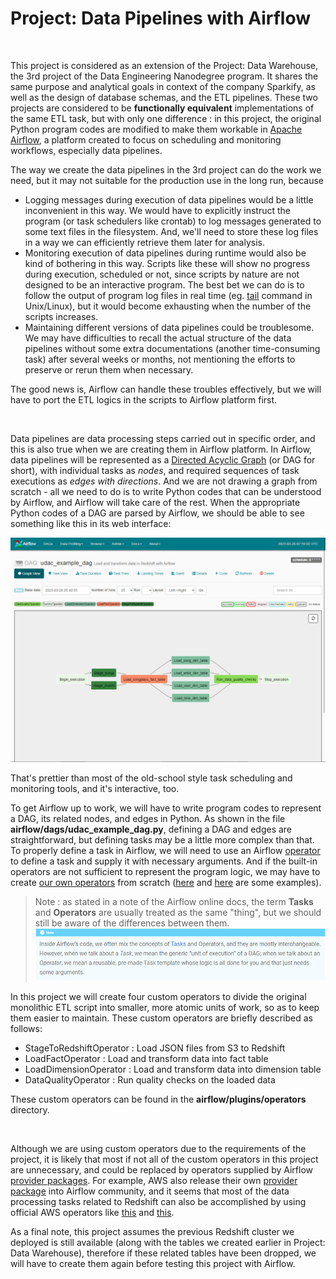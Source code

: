 # Project: Data Pipelines with Airflow

<br>

This project is considered as an extension of the Project: Data Warehouse, the 3rd project of the Data Engineering Nanodegree program. It shares the same purpose and analytical goals in context of the company Sparkify, as well as the design of database schemas, and the ETL pipelines. These two projects are considered to be **functionally equivalent** implementations of the same ETL task, but with only one difference : in this project, the original Python program codes are modified to make them workable in [Apache Airflow](https://airflow.apache.org/), a platform created to focus on scheduling and monitoring workflows, especially data pipelines.

The way we create the data pipelines in the 3rd project can do the work we need, but it may not suitable for the production use in the long run, because

- Logging messages during execution of data pipelines would be a little inconvenient in this way. We would have to explicitly instruct the program (or task schedulers like crontab) to log messages generated to some text files in the filesystem. And, we'll need to store these log files in a way we can efficiently retrieve them later for analysis.
- Monitoring execution of data pipelines during runtime would also be kind of bothering in this way. Scripts like these will show no progress during execution, scheduled or not, since scripts by nature are not designed to be an interactive program. The best bet we can do is to follow the output of program log files in real time (eg. [tail](https://www.linuxfoundation.org/blog/blog/classic-sysadmin-14-tail-and-head-commands-in-linux-unix) command in Unix/Linux), but it would become exhausting when the number of the scripts increases.
- Maintaining different versions of data pipelines could be troublesome. We may have difficulties to recall the actual structure of the data pipelines without some extra documentations (another time-consuming task) after several weeks or months, not mentioning the efforts to preserve or rerun them when necessary.

The good news is, Airflow can handle these troubles effectively, but we will have to port the ETL logics in the scripts to Airflow platform first.

<br>

Data pipelines are data processing steps carried out in specific order, and this is also true when we are creating them in Airflow platform. In Airflow, data pipelines will be represented as a [Directed Acyclic Graph](https://en.wikipedia.org/wiki/Directed_acyclic_graph) (or DAG for short), with individual tasks as *nodes*, and required sequences of task executions as *edges with directions*. And we are not drawing a graph from scratch - all we need to do is to write Python codes that can be understood by Airflow, and Airflow will take care of the rest. When the appropriate Python codes of a DAG are parsed by Airflow, we should be able to see something like this in its web interface:

[![](DAG.jpg)](DAG.jpg)

That's prettier than most of the old-school style task scheduling and monitoring tools, and it's interactive, too.

To get Airflow up to work, we will have to write program codes to represent a DAG, its related nodes, and edges in Python. As shown in the file **airflow/dags/udac_example_dag.py**, defining a DAG and edges are straightforward, but defining tasks may be a little more complex than that. To properly define a task in Airflow, we will need to use an Airflow [operator](https://airflow.apache.org/docs/apache-airflow/stable/core-concepts/operators.html) to define a task and supply it with necessary arguments. And if the built-in operators are not sufficient to represent the program logic, we may have to create [our own operators](https://airflow.apache.org/docs/apache-airflow/stable/howto/custom-operator.html) from scratch ([here](https://docs.astronomer.io/learn/airflow-importing-custom-hooks-operators) and [here](https://blog.devgenius.io/writing-custom-operators-and-hooks-for-mwaa-c8a1b6052553) are some examples).

>Note : as stated in a note of the Airflow online docs, the term **Tasks** and **Operators** are usually treated as the same "thing", but we should still be aware of the differences between them.
[![](Task_Operator.jpg)](Task_Operator.jpg)

In this project we will create four custom operators to divide the original monolithic ETL script into smaller, more atomic units of work, so as to keep them easier to maintain. These custom operators are briefly described as follows:

- StageToRedshiftOperator : Load JSON files from S3 to Redshift
- LoadFactOperator : Load and transform data into fact table
- LoadDimensionOperator : Load and transform data into dimension table
- DataQualityOperator : Run quality checks on the loaded data

These custom operators can be found in the **airflow/plugins/operators** directory.

<br>

Although we are using custom operators due to the requirements of the project, it is likely that most if not all of the custom operators in this project are unnecessary, and could be replaced by operators supplied by Airflow [provider packages](https://airflow.apache.org/docs/apache-airflow-providers/index.html). For example, AWS also release their own [provider package](https://airflow.apache.org/docs/apache-airflow-providers-amazon/stable/index.html) into Airflow community, and it seems that most of the data processing tasks related to Redshift can also be accomplished by using official AWS operators like [this](https://airflow.apache.org/docs/apache-airflow-providers-amazon/stable/operators/redshift_data.html) and [this](https://airflow.apache.org/docs/apache-airflow-providers-amazon/stable/operators/redshift_sql.html).

As a final note, this project assumes the previous Redshift cluster we deployed is still available (along with the tables we created earlier in Project: Data Warehouse), therefore if these related tables have been dropped, we will have to create them again before testing this project with Airflow.